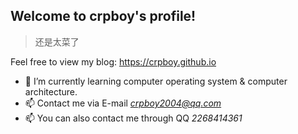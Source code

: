## Welcome to crpboy's profile!

> 还是太菜了

Feel free to view my blog: https://crpboy.github.io
﻿
- 🌱 I’m currently learning computer operating system & computer architecture.
- 📫 Contact me via E-mail *crpboy2004@qq.com*
- 📫 You can also contact me through QQ *2268414361*
﻿
